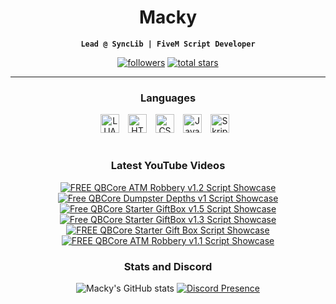<div align="center">

# Macky

**`Lead @ SyncLib | FiveM Script Developer`**

   <p>
      <a href="https://github.com/ImMacky?tab=followers">
         <img alt="followers" title="Follow me on Github" src="https://custom-icon-badges.demolab.com/github/followers/ImMacky?color=236ad3&labelColor=1155ba&style=for-the-badge&logo=person-add&label=Follow&logoColor=white"/></a>
      <a href="https://github.com/ImMacky?tab=repositories&sort=stargazers">
         <img alt="total stars" title="Total stars on GitHub" src="https://custom-icon-badges.demolab.com/github/stars/ImMacky?color=55960c&style=for-the-badge&labelColor=488207&logo=star"/></a>
   </p>

---

### Languages

<img alt="LUA" width="30px" style="padding-right:10px;" src="https://cdn.jsdelivr.net/gh/devicons/devicon@latest/icons/lua/lua-original.svg" />
<img alt="HTML" width="30px" style="padding-right:10px;" src="https://cdn.jsdelivr.net/gh/devicons/devicon/icons/html5/html5-plain.svg" />
<img alt="CSS" width="30px" style="padding-right:10px;" src="https://cdn.jsdelivr.net/gh/devicons/devicon/icons/css3/css3-plain.svg" />
<img alt="JavaScript" width="30px" style="padding-right:10px;" src="https://cdn.jsdelivr.net/gh/devicons/devicon/icons/javascript/javascript-plain.svg" />
<img alt="Skript" width="30px" style="padding-right:10px;" src="https://docs.skriptlang.org/assets/icon.png" />
<br />

#

### Latest YouTube Videos

<!-- BEGIN YOUTUBE-CARDS -->
[![FREE QBCore ATM Robbery v1.2 Script Showcase](https://ytcards.demolab.com/?id=MQqkcDOHATU&title=FREE+QBCore+ATM+Robbery+v1.2+Script+Showcase&lang=en&timestamp=1694050162&background_color=%230d1117&title_color=%23ffffff&stats_color=%23dedede&max_title_lines=1&width=250&border_radius=5&duration=78 "FREE QBCore ATM Robbery v1.2 Script Showcase")](https://www.youtube.com/watch?v=MQqkcDOHATU)
[![Free QBCore Dumpster Depths v1 Script Showcase](https://ytcards.demolab.com/?id=m-2BUUgmseQ&title=Free+QBCore+Dumpster+Depths+v1+Script+Showcase&lang=en&timestamp=1686625848&background_color=%230d1117&title_color=%23ffffff&stats_color=%23dedede&max_title_lines=1&width=250&border_radius=5&duration=30 "Free QBCore Dumpster Depths v1 Script Showcase")](https://www.youtube.com/watch?v=m-2BUUgmseQ)
[![Free QBCore Starter GiftBox v1.5 Script Showcase](https://ytcards.demolab.com/?id=H6rOQsEZfk0&title=Free+QBCore+Starter+GiftBox+v1.5+Script+Showcase&lang=en&timestamp=1686080769&background_color=%230d1117&title_color=%23ffffff&stats_color=%23dedede&max_title_lines=1&width=250&border_radius=5&duration=30 "Free QBCore Starter GiftBox v1.5 Script Showcase")](https://www.youtube.com/watch?v=H6rOQsEZfk0)
[![Free QBCore Starter GiftBox v1.3 Script Showcase](https://ytcards.demolab.com/?id=zY3tu-oqFtk&title=Free+QBCore+Starter+GiftBox+v1.3+Script+Showcase&lang=en&timestamp=1679795865&background_color=%230d1117&title_color=%23ffffff&stats_color=%23dedede&max_title_lines=1&width=250&border_radius=5&duration=26 "Free QBCore Starter GiftBox v1.3 Script Showcase")](https://www.youtube.com/watch?v=zY3tu-oqFtk)
[![FREE QBCore Starter Gift Box Script Showcase](https://ytcards.demolab.com/?id=mtoYvVRTMK4&title=FREE+QBCore+Starter+Gift+Box+Script+Showcase&lang=en&timestamp=1679018178&background_color=%230d1117&title_color=%23ffffff&stats_color=%23dedede&max_title_lines=1&width=250&border_radius=5&duration=25 "FREE QBCore Starter Gift Box Script Showcase")](https://www.youtube.com/watch?v=mtoYvVRTMK4)
[![FREE QBCore ATM Robbery v1.1 Script Showcase](https://ytcards.demolab.com/?id=wE1ox_tb4wU&title=FREE+QBCore+ATM+Robbery+v1.1+Script+Showcase&lang=en&timestamp=1678557584&background_color=%230d1117&title_color=%23ffffff&stats_color=%23dedede&max_title_lines=1&width=250&border_radius=5&duration=59 "FREE QBCore ATM Robbery v1.1 Script Showcase")](https://www.youtube.com/watch?v=wE1ox_tb4wU)
<!-- END YOUTUBE-CARDS -->

### Stats and Discord
![Macky's GitHub stats](https://github-readme-stats.vercel.app/api?username=immacky&show_icons=true&theme=dark)
[![Discord Presence](https://lanyard.cnrad.dev/api/721050757721227264)](https://discord.com/users/721050757721227264)

#

[youtube]: https://www.youtube.com/@ImMacky0

</div>
